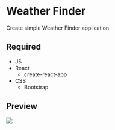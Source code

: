 # Weather Finder

Create simple Weather Finder application

## Required

- JS
- React
  - create-react-app
- CSS
  - Bootstrap

## Preview

![](preview.gif)
